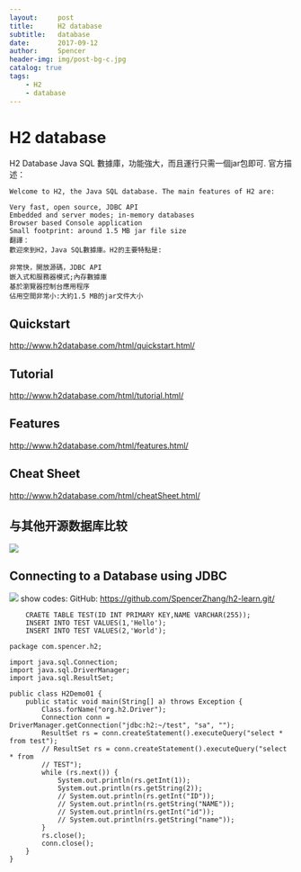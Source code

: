 ```yaml
---
layout:     post
title:      H2 database
subtitle:   database
date:       2017-09-12
author:     Spencer
header-img: img/post-bg-c.jpg
catalog: true
tags:
    - H2
    - database
---
```


# H2 database

H2 Database Java SQL 數據庫，功能強大，而且運行只需一個jar包即可.
官方描述：

```
Welcome to H2, the Java SQL database. The main features of H2 are:

Very fast, open source, JDBC API
Embedded and server modes; in-memory databases
Browser based Console application
Small footprint: around 1.5 MB jar file size
翻譯：
歡迎來到H2，Java SQL數據庫。H2的主要特點是:

非常快，開放源碼，JDBC API
嵌入式和服務器模式;內存數據庫
基於瀏覽器控制台應用程序
佔用空間非常小:大約1.5 MB的jar文件大小
```

## Quickstart
<http://www.h2database.com/html/quickstart.html/>

## Tutorial
<http://www.h2database.com/html/tutorial.html/>

## Features
<http://www.h2database.com/html/features.html/>

## Cheat Sheet
<http://www.h2database.com/html/cheatSheet.html/>

## 与其他开源数据库比较
![](https://spencerzhang.github.io/resource/A90C2BA3-7532-41FF-93DC-B86971FEF48C.jpg)

## Connecting to a Database using JDBC
![](https://spencerzhang.github.io/resource/191150C1-9259-4966-9BC7-D44CDF7B0653.png)
show codes:
GitHub:
<https://github.com/SpencerZhang/h2-learn.git/>

```
	CRAETE TABLE TEST(ID INT PRIMARY KEY,NAME VARCHAR(255));
	INSERT INTO TEST VALUES(1,'Hello');
	INSERT INTO TEST VALUES(2,'World');
```

```
package com.spencer.h2;

import java.sql.Connection;
import java.sql.DriverManager;
import java.sql.ResultSet;

public class H2Demo01 {
	public static void main(String[] a) throws Exception {
		Class.forName("org.h2.Driver");
		Connection conn = DriverManager.getConnection("jdbc:h2:~/test", "sa", "");
		ResultSet rs = conn.createStatement().executeQuery("select * from test");
		// ResultSet rs = conn.createStatement().executeQuery("select * from
		// TEST");
		while (rs.next()) {
			System.out.println(rs.getInt(1));
			System.out.println(rs.getString(2));
			// System.out.println(rs.getInt("ID"));
			// System.out.println(rs.getString("NAME"));
			// System.out.println(rs.getInt("id"));
			// System.out.println(rs.getString("name"));
		}
		rs.close();
		conn.close();
	}
}

```


